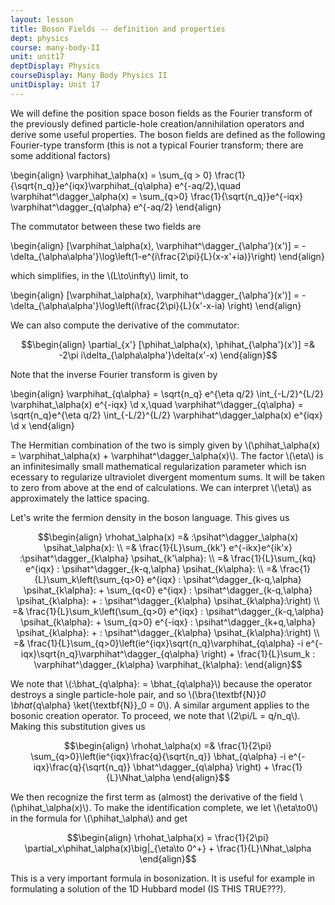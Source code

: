 ```yaml
---
layout: lesson
title: Boson Fields -- definition and properties
dept: physics
course: many-body-II
unit: unit17
deptDisplay: Physics
courseDisplay: Many Body Physics II
unitDisplay: Unit 17
---
```

We will define the position space boson fields as the Fourier transform of the previously defined particle-hole creation/annihilation operators and derive some useful properties. The boson fields are defined as the following Fourier-type transform (this is not a typical Fourier transform; there are some additional factors)

$$$$\begin{align}
\varphihat_\alpha(x) = \sum_{q > 0} \frac{1}{\sqrt{n_q}}e^{iqx}\varphihat_{q\alpha} e^{-aq/2},\quad \varphihat^\dagger_\alpha(x) = \sum_{q>0} \frac{1}{\sqrt{n_q}}e^{-iqx} \varphihat^\dagger_{q\alpha} e^{-aq/2}
\end{align}$$$$

The commutator between these two fields are 

$$$$\begin{align}
[\varphihat_\alpha(x), \varphihat^\dagger_{\alpha'}(x')] = -\delta_{\alpha\alpha'}\log\left(1-e^{i\frac{2\pi}{L}(x-x'+ia)}\right)
\end{align}$$$$

which simplifies, in the \\(L\to\infty\\) limit, to 

$$$$\begin{align}
[\varphihat_\alpha(x), \varphihat^\dagger_{\alpha'}(x')] = -\delta_{\alpha\alpha'}\log\left(i\frac{2\pi}{L}(x'-x-ia) \right)
\end{align}$$$$

We can also compute the derivative of the commutator: 

$$\begin{align}
\partial_{x'} [\phihat_\alpha(x), \phihat_{\alpha'}(x')] =& -2\pi i\delta_{\alpha\alpha'}\delta(x'-x)
\end{align}$$



Note that the inverse Fourier transform is given by 

$$$$\begin{align}
\varphihat_{q\alpha} = \sqrt{n_q} e^{\eta q/2} \int_{-L/2}^{L/2} \varphihat_\alpha(x) e^{-iqx} \d x,\quad \varphihat^\dagger_{q\alpha} = \sqrt{n_q}e^{\eta q/2} \int_{-L/2}^{L/2} \varphihat^\dagger_\alpha(x) e^{iqx} \d x
\end{align}$$$$

The Hermitian combination of the two is simply given by \\(\phihat_\alpha(x) = \varphihat_\alpha(x) + \varphihat^\dagger_\alpha(x)\\). The factor \\(\eta\\) is an infinitesimally small mathematical regularization parameter which isn ecessary to regularize ultraviolet divergent momentum sums. It will be taken to zero from above at the end of calculations. We can interpret \\(\eta\\) as approximately the lattice spacing. 

Let's write the fermion density in the boson language. This gives us 

$$\begin{align}
\rhohat_\alpha(x) =& :\psihat^\dagger_\alpha(x) \psihat_\alpha(x): \\
=& \frac{1}{L}\sum_{kk'} e^{-ikx}e^{ik'x} :\psihat^\dagger_{k\alpha} \psihat_{k'\alpha}: \\
=& \frac{1}{L}\sum_{kq} e^{iqx} : \psihat^\dagger_{k-q,\alpha} \psihat_{k\alpha}: \\
=& \frac{1}{L}\sum_k\left(\sum_{q>0} e^{iqx} : \psihat^\dagger_{k-q,\alpha} \psihat_{k\alpha}: + \sum_{q<0} e^{iqx} : \psihat^\dagger_{k-q,\alpha} \psihat_{k\alpha}: + : \psihat^\dagger_{k\alpha} \psihat_{k\alpha}:\right) \\
=& \frac{1}{L}\sum_k\left(\sum_{q>0} e^{iqx} : \psihat^\dagger_{k-q,\alpha} \psihat_{k\alpha}: + \sum_{q>0} e^{-iqx} : \psihat^\dagger_{k+q,\alpha} \psihat_{k\alpha}: + : \psihat^\dagger_{k\alpha} \psihat_{k\alpha}:\right) \\
=& \frac{1}{L}\sum_{q>0}\left(ie^{iqx}\sqrt{n_q}\varphihat_{q\alpha} -i e^{-iqx}\sqrt{n_q}\varphihat^\dagger_{q\alpha} \right) + \frac{1}{L}\sum_k : \varphihat^\dagger_{k\alpha} \varphihat_{k\alpha}:
\end{align}$$

We note that \\(:\bhat_{q\alpha}: = \bhat_{q\alpha}\\) because the operator destroys a single particle-hole pair, and so \\(\bra{\textbf{N}}_0 \bhat_{q\alpha} \ket{\textbf{N}}_0 = 0\\). A similar argument applies to the bosonic creation operator. To proceed, we note that \\(2\pi/L = q/n_q\\). Making this substitution gives us 

$$\begin{align}
\rhohat_\alpha(x) =& \frac{1}{2\pi} \sum_{q>0}\left(ie^{iqx}\frac{q}{\sqrt{n_q}} \bhat_{q\alpha} -i e^{-iqx}\frac{q}{\sqrt{n_q}} \bhat^\dagger_{q\alpha} \right) + \frac{1}{L}\Nhat_\alpha
\end{align}$$

We then recognize the first term as (almost) the derivative of the field \\(\phihat_\alpha(x)\\). To make the identification complete, we let \\(\eta\to0\\) in the formula for \\(\phihat_\alpha\\) and get 

$$\begin{align}
\rhohat_\alpha(x) = \frac{1}{2\pi} \partial_x\phihat_\alpha(x)\big|_{\eta\to 0^+} + \frac{1}{L}\Nhat_\alpha
\end{align}$$

This is a very important formula in bosonization. It is useful for example in formulating a solution of the 1D Hubbard model (IS THIS TRUE???). 


